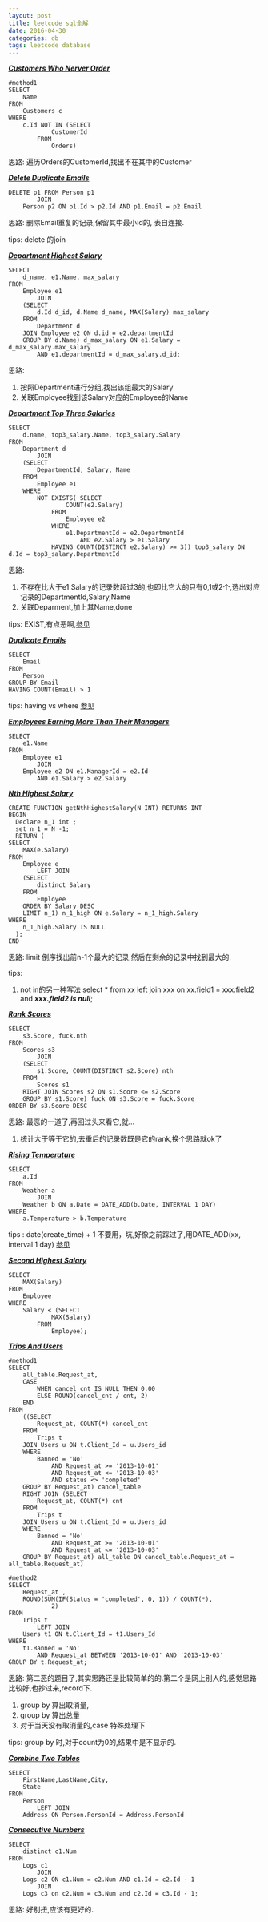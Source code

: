 ```yaml
---
layout: post
title: leetcode sql全解
date: 2016-04-30
categories: db
tags: leetcode database
---
```


    
***[Customers Who Nerver Order](https://leetcode.com/problems/customers-who-never-order/)***
    
    #method1
    SELECT 
        Name
    FROM
        Customers c
    WHERE
        c.Id NOT IN (SELECT 
                CustomerId
            FROM
                Orders)

思路: 遍历Orders的CustomerId,找出不在其中的Customer

***[Delete Duplicate Emails](https://leetcode.com/problems/delete-duplicate-emails/)***
    
    DELETE p1 FROM Person p1
            JOIN
        Person p2 ON p1.Id > p2.Id AND p1.Email = p2.Email

思路: 删除Email重复的记录,保留其中最小id的, 表自连接.

tips: delete 的join  
       
***[Department Highest Salary](https://leetcode.com/problems/department-highest-salary/)***

    SELECT 
        d_name, e1.Name, max_salary
    FROM
        Employee e1
            JOIN
        (SELECT 
            d.Id d_id, d.Name d_name, MAX(Salary) max_salary
        FROM
            Department d
        JOIN Employee e2 ON d.id = e2.departmentId
        GROUP BY d.Name) d_max_salary ON e1.Salary = d_max_salary.max_salary
            AND e1.departmentId = d_max_salary.d_id;

思路: 

1.  按照Department进行分组,找出该组最大的Salary
2.  关联Employee找到该Salary对应的Employee的Name 

***[Department Top Three Salaries](https://leetcode.com/problems/department-top-three-salaries/)***

    SELECT 
        d.name, top3_salary.Name, top3_salary.Salary
    FROM
        Department d
            JOIN
        (SELECT 
            DepartmentId, Salary, Name
        FROM
            Employee e1
        WHERE
            NOT EXISTS( SELECT 
                    COUNT(e2.Salary)
                FROM
                    Employee e2
                WHERE
                    e1.DepartmentId = e2.DepartmentId
                        AND e2.Salary > e1.Salary
                HAVING COUNT(DISTINCT e2.Salary) >= 3)) top3_salary ON d.Id = top3_salary.DepartmentId
       
思路:
    
1.  不存在比大于e1.Salary的记录数超过3的,也即比它大的只有0,1或2个,选出对应记录的DepartmentId,Salary,Name
2.  关联Deparment,加上其Name,done
       
tips: EXIST,有点恶啊,[参见](/2016/04/30/sql_exist)

***[Duplicate Emails](https://leetcode.com/problems/duplicate-emails/)***

    SELECT 
        Email
    FROM
        Person
    GROUP BY Email
    HAVING COUNT(Email) > 1

tips: having vs where [参见](/2014/11/16/sql_basic#sql)
       
***[Employees Earning More Than Their Managers](https://leetcode.com/problems/employees-earning-more-than-their-managers/)***

    SELECT 
        e1.Name
    FROM
        Employee e1
            JOIN
        Employee e2 ON e1.ManagerId = e2.Id
            AND e1.Salary > e2.Salary
      
***[Nth Highest Salary](https://leetcode.com/problems/nth-highest-salary/)***
    
    CREATE FUNCTION getNthHighestSalary(N INT) RETURNS INT
    BEGIN
      Declare n_1 int ;
      set n_1 = N -1;
      RETURN (
    SELECT 
        MAX(e.Salary)
    FROM
        Employee e
            LEFT JOIN
        (SELECT 
            distinct Salary 
        FROM
            Employee
        ORDER BY Salary DESC
        LIMIT n_1) n_1_high ON e.Salary = n_1_high.Salary
    WHERE
        n_1_high.Salary IS NULL
      );
    END

思路: limit 倒序找出前n-1个最大的记录,然后在剩余的记录中找到最大的.

tips:

1.  not in的另一种写法   select * from xx left join xxx on xx.field1 = xxx.field2 and ***xxx.field2 is null***;
      
***[Rank Scores](https://leetcode.com/problems/rank-scores/)***
    
    SELECT 
        s3.Score, fuck.nth
    FROM
        Scores s3
            JOIN
        (SELECT 
            s1.Score, COUNT(DISTINCT s2.Score) nth
        FROM
            Scores s1
        RIGHT JOIN Scores s2 ON s1.Score <= s2.Score
        GROUP BY s1.Score) fuck ON s3.Score = fuck.Score
    ORDER BY s3.Score DESC

思路: 最恶的一道了,再回过头来看它,就...

1.  统计大于等于它的,去重后的记录数既是它的rank,换个思路就ok了
       
***[Rising Temperature](https://leetcode.com/problems/rising-temperature/)***
    
    SELECT 
        a.Id
    FROM
        Weather a
            JOIN
        Weather b ON a.Date = DATE_ADD(b.Date, INTERVAL 1 DAY)
    WHERE
        a.Temperature > b.Temperature

tips :  date(create_time) + 1 不要用，坑,好像之前踩过了,用DATE_ADD(xx, interval 1 day) [参见](/2015/11/26/sql_function#date)
  
***[Second Highest Salary](https://leetcode.com/problems/second-highest-salary/)***

    SELECT 
        MAX(Salary)
    FROM
        Employee
    WHERE
        Salary < (SELECT 
                MAX(Salary)
            FROM
                Employee);
    
***[Trips And Users](https://leetcode.com/problems/trips-and-users/)***
    
    #method1
    SELECT 
        all_table.Request_at,
        CASE
            WHEN cancel_cnt IS NULL THEN 0.00
            ELSE ROUND(cancel_cnt / cnt, 2)
        END
    FROM
        ((SELECT 
            Request_at, COUNT(*) cancel_cnt
        FROM
            Trips t
        JOIN Users u ON t.Client_Id = u.Users_id
        WHERE
            Banned = 'No'
                AND Request_at >= '2013-10-01'
                AND Request_at <= '2013-10-03'
                AND status <> 'completed'
        GROUP BY Request_at) cancel_table
        RIGHT JOIN (SELECT 
            Request_at, COUNT(*) cnt
        FROM
            Trips t
        JOIN Users u ON t.Client_Id = u.Users_id
        WHERE
            Banned = 'No'
                AND Request_at >= '2013-10-01'
                AND Request_at <= '2013-10-03'
        GROUP BY Request_at) all_table ON cancel_table.Request_at = all_table.Request_at)
    
    #method2
    SELECT 
        Request_at ,
        ROUND(SUM(IF(Status = 'completed', 0, 1)) / COUNT(*),
                2)
    FROM
        Trips t
            LEFT JOIN
        Users t1 ON t.Client_Id = t1.Users_Id
    WHERE
        t1.Banned = 'No'
            AND Request_at BETWEEN '2013-10-01' AND '2013-10-03'
    GROUP BY t.Request_at;
    
思路: 第二恶的题目了,其实思路还是比较简单的的.第二个是网上别人的,感觉思路比较好,也抄过来,record下.

1.  group by 算出取消量,
2.  group by 算出总量
3.  对于当天没有取消量的,case 特殊处理下

tips: group by 时,对于count为0的,结果中是不显示的.

***[Combine Two Tables](https://leetcode.com/problems/combine-two-tables/)***

    SELECT 
        FirstName,LastName,City,
        State
    FROM
        Person
            LEFT JOIN
        Address ON Person.PersonId = Address.PersonId
    
***[Consecutive Numbers](https://leetcode.com/problems/consecutive-numbers/)***

    SELECT 
        distinct c1.Num
    FROM
        Logs c1
            JOIN
        Logs c2 ON c1.Num = c2.Num AND c1.Id = c2.Id - 1
            JOIN
        Logs c3 on c2.Num = c3.Num and c2.Id = c3.Id - 1;
  
思路: 好别扭,应该有更好的.
